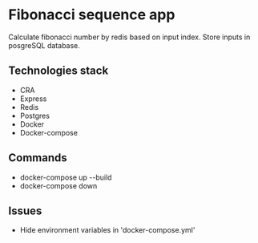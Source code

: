 # Fibonacci sequence app
Calculate fibonacci number by redis based on input index.
Store inputs in posgreSQL database.

## Technologies stack
- CRA
- Express
- Redis
- Postgres
- Docker
- Docker-compose

## Commands
- docker-compose up --build
- docker-compose down

## Issues
- Hide environment variables in 'docker-compose.yml'